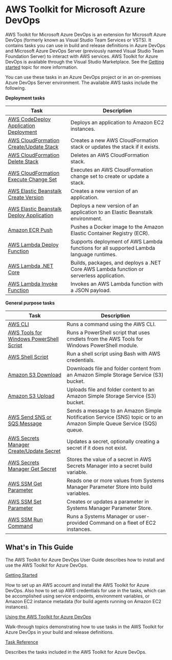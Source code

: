 # AWS Toolkit for Microsoft Azure DevOps<a name="welcome"></a>

AWS Toolkit for Microsoft Azure DevOps is an extension for Microsoft Azure DevOps \(formerly known as Visual Studio Team Services or VSTS\)\. It contains tasks you can use in build and release definitions in Azure DevOps and Microsoft Azure DevOps Server \(previously named Visual Studio Team Foundation Server\) to interact with AWS services\. AWS Toolkit for Azure DevOps is available through the Visual Studio Marketplace\. See the [Getting started](getting-started.md) topic for more information\.

You can use these tasks in an Azure DevOps project or in an on\-premises Azure DevOps Server environment\. The available AWS tasks include the following\.


**Deployment tasks**  

| Task | Description | 
| --- |--- |
| [AWS CodeDeploy Application Deployment](codedeploy-deployment.md) | Deploys an application to Amazon EC2 instances\. | 
| [AWS CloudFormation Create/Update Stack](cloudformation-create-update.md) | Creates a new AWS CloudFormation stack or updates the stack if it exists\. | 
| [AWS CloudFormation Delete Stack](cloudformation-delete-stack.md) | Deletes an AWS CloudFormation stack\. | 
| [AWS CloudFormation Execute Change Set](cloudformation-execute-changeset.md) | Executes an AWS CloudFormation change set to create or update a stack\. | 
| [AWS Elastic Beanstalk Create Version](elastic-beanstalk-createversion.md) | Creates a new version of an application\. | 
| [AWS Elastic Beanstalk Deploy Application](elastic-beanstalk-deploy.md) | Deploys a new version of an application to an Elastic Beanstalk environment\. | 
| [Amazon ECR Push](ecr-pushimage.md) | Pushes a Docker image to the Amazon Elastic Container Registry \(ECR\)\. | 
| [AWS Lambda Deploy Function](lambda-deploy.md) | Supports deployment of AWS Lambda functions for all supported Lambda language runtimes\. | 
| [AWS Lambda \.NET Core](lambda-netcore-deploy.md) | Builds, packages, and deploys a \.NET Core AWS Lambda function or serverless application\. | 
| [AWS Lambda Invoke Function](lambda-invoke.md) | Invokes an AWS Lambda function with a JSON payload\. | 


**General purpose tasks**  

| Task | Description | 
| --- |--- |
| [AWS CLI](aws-cli.md) | Runs a command using the AWS CLI\. | 
| [AWS Tools for Windows PowerShell Script](awspowershell-module-script.md) | Runs a PowerShell script that uses cmdlets from the AWS Tools for Windows PowerShell module\. | 
| [AWS Shell Script](awsshell.md) | Run a shell script using Bash with AWS credentials\. | 
| [Amazon S3 Download](s3-download.md) | Downloads file and folder content from an Amazon Simple Storage Service \(S3\) bucket\. | 
| [Amazon S3 Upload](s3-upload.md) | Uploads file and folder content to an Amazon Simple Storage Service \(S3\) bucket\. | 
| [AWS Send SNS or SQS Message](send-message.md) | Sends a message to an Amazon Simple Notification Service \(SNS\) topic or to an Amazon Simple Queue Service \(SQS\) queue\. | 
| [AWS Secrets Manager Create/Update Secret](secretsmanager-create-update.md) | Updates a secret, optionally creating a secret if it does not exist\. | 
| [AWS Secrets Manager Get Secret](secretsmanager-getsecret.md) | Stores the value of a secret in AWS Secrets Manager into a secret build variable\. | 
| [AWS SSM Get Parameter](systemsmanager-getparameter.md) | Reads one or more values from Systems Manager Parameter Store into build variables\. | 
| [AWS SSM Set Parameter](systemsmanager-setparameter.md) | Creates or updates a parameter in Systems Manager Parameter Store\. | 
| [AWS SSM Run Command](systemsmanager-runcommand.md) | Runs a Systems Manager or user\-provided Command on a fleet of EC2 instances\. | 

## What's in This Guide<a name="what-s-in-this-guide"></a>

The AWS Toolkit for Azure DevOps User Guide describes how to install and use the AWS Toolkit for Azure DevOps\.

 [Getting Started](getting-started.md) 

How to set up an AWS account and install the AWS Toolkit for Azure DevOps\. Also how to set up AWS credentials for use in the tasks, which can be accomplished using service endpoints, environment variables, or Amazon EC2 instance metadata \(for build agents running on Amazon EC2 instances\)\.

 [Using the AWS Toolkit for Azure DevOps](tutorials.md) 

Walk\-through topics demonstrating how to use tasks in the AWS Toolkit for Azure DevOps in your build and release definitions\.

 [Task Reference](task-reference.md) 

Describes the tasks included in the AWS Toolkit for Azure DevOps\.